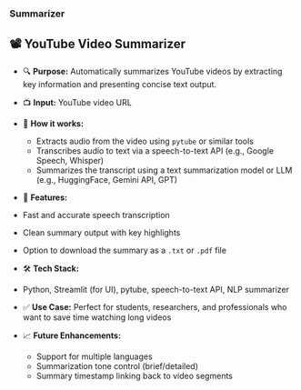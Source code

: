 ### Summarizer
## 📽️ YouTube Video Summarizer
* 🔍 **Purpose:** Automatically summarizes YouTube videos by extracting key information and presenting concise text output.
* 📺 **Input:** YouTube video URL
* 🧠 **How it works:**
  * Extracts audio from the video using `pytube` or similar tools
  * Transcribes audio to text via a speech-to-text API (e.g., Google Speech, Whisper)
  * Summarizes the transcript using a text summarization model or LLM (e.g., HuggingFace, Gemini API, GPT)
* 🚀 **Features:**

 * Fast and accurate speech transcription
  * Clean summary output with key highlights
  * Option to download the summary as a `.txt` or `.pdf` file
* 🛠️ **Tech Stack:**
* Python, Streamlit (for UI), pytube, speech-to-text API, NLP summarizer
* ✅ **Use Case:** Perfect for students, researchers, and professionals who want to save time watching long videos
* 📈 **Future Enhancements:**
  * Support for multiple languages
  * Summarization tone control (brief/detailed)
  * Summary timestamp linking back to video segments

